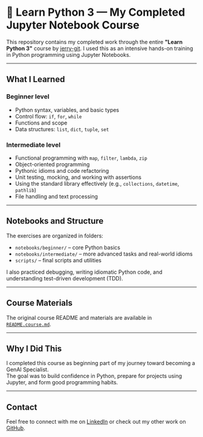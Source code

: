 # 🐍 Learn Python 3 — My Completed Jupyter Notebook Course

This repository contains my completed work through the entire **"Learn Python 3"** course by [jerry-git](https://github.com/jerry-git). I used this as an intensive hands-on training in Python programming using Jupyter Notebooks.

---

## What I Learned

### Beginner level
- Python syntax, variables, and basic types
- Control flow: `if`, `for`, `while`
- Functions and scope
- Data structures: `list`, `dict`, `tuple`, `set`

### Intermediate level
- Functional programming with `map`, `filter`, `lambda`, `zip`
- Object-oriented programming
- Pythonic idioms and code refactoring
- Unit testing, mocking, and working with assertions
- Using the standard library effectively (e.g., `collections`, `datetime`, `pathlib`)
- File handling and text processing

---

##  Notebooks and Structure

The exercises are organized in folders:
- `notebooks/beginner/` – core Python basics
- `notebooks/intermediate/` – more advanced tasks and real-world idioms
- `scripts/` – final scripts and utilities

I also practiced debugging, writing idiomatic Python code, and understanding test-driven development (TDD).

---

## Course Materials

The original course README and materials are available in [`README.course.md`](./README.course.md).

---

## Why I Did This

I completed this course as beginning part of my journey toward becoming a GenAI Specialist.  
The goal was to build confidence in Python, prepare for projects using Jupyter, and form good programming habits.

---

## Contact

Feel free to connect with me on [LinkedIn](https://www.linkedin.com/in/pawlowski-lukasz/) or check out my other work on [GitHub](https://github.com/pawlakko).


